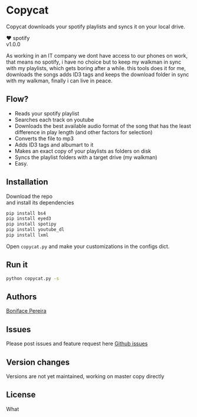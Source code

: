 # Copycat 

Copycat downloads your spotify playlists and syncs it on your local drive.

:heart: spotify     
v1.0.0

As working in an IT company we dont have access to our phones on work, that means no spotify, 
i have no choice but to keep my walkman in sync with my playlists, which gets boring after a while.
this tools does it for me, downloads the songs adds ID3 tags and keeps the download folder in sync with my walkman, 
finally i can live in peace.

## Flow?

- Reads your spotify playlist 
- Searches each track on youtube
- Downloads the best available audio format of the song that has the least difference in play length (and other factors for selection)
- Converts the file to mp3
- Adds ID3 tags and albumart to it
- Makes an exact copy of your playlists as folders on disk
- Syncs the playlist folders with a target drive (my walkman)
- Easy.


## Installation

Download the repo  
and install its dependencies
```cmd
pip install bs4
pip install eyed3
pip install spotipy
pip install youtube_dl
pip install lxml
```

Open `copycat.py` and make your customizations in the configs dict.

## Run it

```cmd
python copycat.py -s
```

## Authors

[Boniface Pereira](https://github.com/craftpip)

## Issues

Please post issues and feature request here [Github issues](https://github.com/craftpip/copycat/issues)

## Version changes
Versions are not yet maintained, working on master copy directly

## License

What